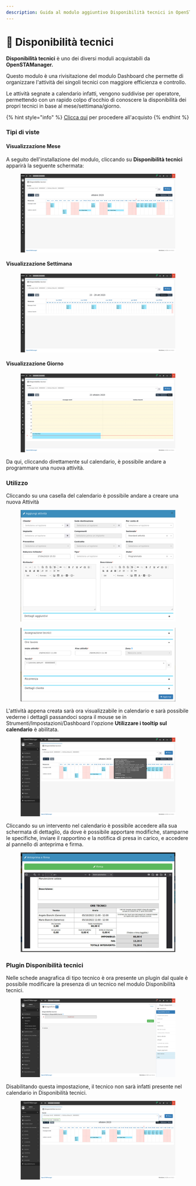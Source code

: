 ```yaml
---
description: Guida al modulo aggiuntivo Disponibilità tecnici in OpenSTAManager
---
```


# 📗 Disponibilità tecnici

**Disponibilità tecnici** è uno dei diversi moduli acquistabili da **OpenSTAManager.**&#x20;

Questo modulo è una rivisitazione del modulo Dashboard che permette di organizzare l'attività dei singoli tecnici con maggiore efficienza e controllo.

Le attività segnate a calendario infatti, vengono suddivise per operatore, permettendo con un rapido colpo d'occhio di conoscere la disponibilità dei propri tecnici in base al mese/settimana/giorno.

{% hint style="info" %}
[Clicca qui](https://shop.openstamanager.com/prodotto/disponibilita-tecnici/) per procedere all'acquisto
{% endhint %}

### Tipi di viste

#### Visualizzazione Mese



A seguito dell'installazione del modulo, cliccando su **Disponibilità tecnici** apparirà la seguente schermata:

<figure><img src="../.gitbook/assets/immagine (3) (1).png" alt=""><figcaption></figcaption></figure>

#### Visualizzazione Settimana

<figure><img src="../.gitbook/assets/immagine (4) (1).png" alt=""><figcaption></figcaption></figure>

#### Visualizzazione Giorno

<figure><img src="../.gitbook/assets/immagine (5) (1).png" alt=""><figcaption></figcaption></figure>

Da qui, cliccando direttamente sul calendario, è possibile andare a programmare una nuova attività.

### Utilizzo

Cliccando su una casella del calendario è possibile andare a creare una nuova Attività

<figure><img src="../.gitbook/assets/immagine (340).png" alt=""><figcaption></figcaption></figure>

<figure><img src="../.gitbook/assets/immagine (327).png" alt=""><figcaption></figcaption></figure>

L'attività appena creata sarà ora visualizzabile in calendario e sarà possibile vederne i dettagli passandoci sopra il mouse se in Strumenti/Impostazioni/Dashboard l'opzione **Utilizzare i tooltip sul calendario** è abilitata.

<figure><img src="../.gitbook/assets/immagine (6).png" alt=""><figcaption></figcaption></figure>

Cliccando su un intervento nel calendario è possibile accedere alla sua schermata di dettaglio, da dove è possibile apportare modifiche, stamparne le specifiche, inviare il rapportino e la notifica di presa in carico, e accedere al pannello di anteprima e firma.

<figure><img src="../.gitbook/assets/immagine (390).png" alt=""><figcaption></figcaption></figure>

### Plugin Disponibilità tecnici

Nelle schede anagrafica di tipo tecnico è ora presente un plugin dal quale è possibile modificare la presenza di un tecnico nel modulo Disponibilità tecnici.

<figure><img src="../.gitbook/assets/immagine (7).png" alt=""><figcaption></figcaption></figure>

Disabilitando questa impostazione, il tecnico non sarà infatti presente nel calendario in Disponibilità tecnici.

<figure><img src="../.gitbook/assets/immagine (8).png" alt=""><figcaption></figcaption></figure>
